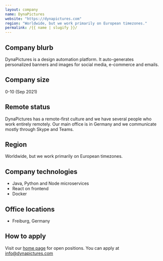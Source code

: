 ```yaml
---
layout: company
name: DynaPictures
website: "https://dynapictures.com"
region: "Worldwide, but we work primarily on European timezones."
permalink: /{{ name | slugify }}/
---
```


## Company blurb

DynaPictures is a design automation platform. It auto-generates personalized banners and images for social media, e-commerce and emails. 

## Company size

0-10 (Sep 2021)

## Remote status

DynaPictures has a remote-first culture and we have several people who work entirely remotely. Our main office is in Germany and we communicate mostly through Skype and Teams.

## Region

Worldwide, but we work primarily on European timezones.

## Company technologies

- Java, Python and Node microservices
- React on frontend
- Docker

## Office locations

- Freiburg, Germany

## How to apply

Visit our [home page](https://dynapictures.com/) for open positions. You can apply at info@dynapictures.com